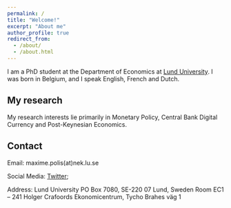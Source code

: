 ```yaml
---
permalink: /
title: "Welcome!"
excerpt: "About me"
author_profile: true
redirect_from: 
  - /about/
  - /about.html
---
```

I am a PhD student at the Department of Economics at [Lund University](https://www.nek.lu.se/en). I was born in Belgium, and I speak English, French and Dutch.

## My research

My research interests lie primarily in Monetary Policy, Central Bank Digital Currency and Post-Keynesian Economics.


## Contact
Email: maxime.polis(at)nek.lu.se

Social Media: [Twitter](https://www.linkedin.com/in/maximepolis/); 

Address: Lund University PO Box 7080, SE-220 07 Lund, Sweden 
Room EC1 – 241 Holger Crafoords Ekonomicentrum, Tycho Brahes väg 1


